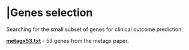 # |Genes selection

Searching for the small subset of genes for clinical outcome prediction.

[**metagx53.txt**](metagx53.txt) - 53 genes from the metagx paper.

